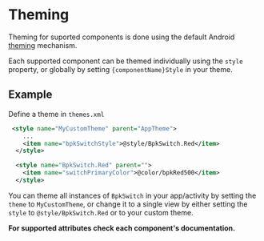 # Theming

Theming for suported components is done using the default Android [theming](https://developer.android.com/guide/topics/ui/look-and-feel/themes) mechanism.

Each supported component can be themed individually using the `style` property, or globally by setting `{componentName}Style` in your theme.

## Example

Define a theme in `themes.xml`

```xml
 <style name="MyCustomTheme" parent="AppTheme">
    ...
    <item name="bpkSwitchStyle">@style/BpkSwitch.Red</item>
  </style>

  <style name="BpkSwitch.Red" parent="">
    <item name="switchPrimaryColor">@color/bpkRed500</item>
  </style>
```

You can theme all instances of `BpkSwitch` in your app/activity by setting the `theme` to `MyCustomTheme`, or change it to a single view by either setting the `style` to `@style/BpkSwitch.Red` or to your custom theme.

__For supported attributes check each component's documentation.__